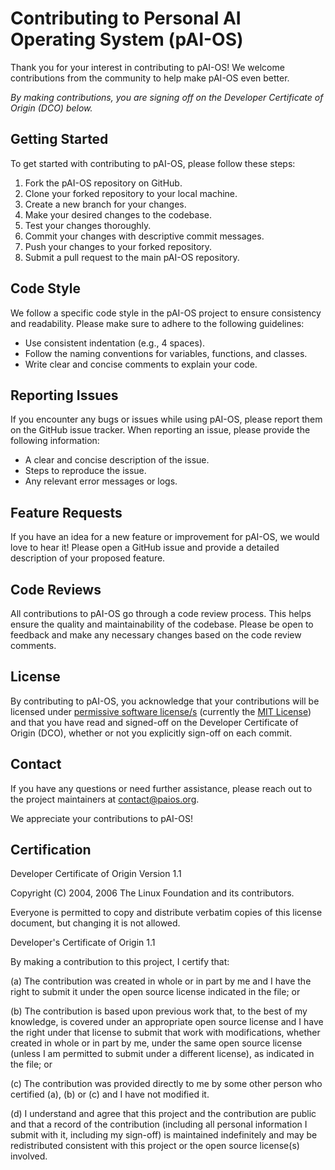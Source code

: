# Contributing to Personal AI Operating System (pAI-OS)

Thank you for your interest in contributing to pAI-OS! We welcome contributions from the community to help make pAI-OS even better.

_By making contributions, you are signing off on the Developer Certificate of Origin (DCO) below._

## Getting Started

To get started with contributing to pAI-OS, please follow these steps:

1. Fork the pAI-OS repository on GitHub.
2. Clone your forked repository to your local machine.
3. Create a new branch for your changes.
4. Make your desired changes to the codebase.
5. Test your changes thoroughly.
6. Commit your changes with descriptive commit messages.
7. Push your changes to your forked repository.
8. Submit a pull request to the main pAI-OS repository.

## Code Style

We follow a specific code style in the pAI-OS project to ensure consistency and readability. Please make sure to adhere to the following guidelines:

- Use consistent indentation (e.g., 4 spaces).
- Follow the naming conventions for variables, functions, and classes.
- Write clear and concise comments to explain your code.

## Reporting Issues

If you encounter any bugs or issues while using pAI-OS, please report them on the GitHub issue tracker. When reporting an issue, please provide the following information:

- A clear and concise description of the issue.
- Steps to reproduce the issue.
- Any relevant error messages or logs.

## Feature Requests

If you have an idea for a new feature or improvement for pAI-OS, we would love to hear it! Please open a GitHub issue and provide a detailed description of your proposed feature.

## Code Reviews

All contributions to pAI-OS go through a code review process. This helps ensure the quality and maintainability of the codebase. Please be open to feedback and make any necessary changes based on the code review comments.

## License
By contributing to pAI-OS, you acknowledge that your contributions will be licensed under [permissive software license/s](https://en.wikipedia.org/wiki/Permissive_software_license) (currently the [MIT License](https://opensource.org/licenses/MIT)) and that you have read and signed-off on the Developer Certificate of Origin (DCO), whether or not you explicitly sign-off on each commit.

## Contact

If you have any questions or need further assistance, please reach out to the project maintainers at [contact@paios.org](mailto:contact@paios.org).

We appreciate your contributions to pAI-OS!

## Certification

Developer Certificate of Origin
Version 1.1

Copyright (C) 2004, 2006 The Linux Foundation and its contributors.

Everyone is permitted to copy and distribute verbatim copies of this
license document, but changing it is not allowed.


Developer's Certificate of Origin 1.1

By making a contribution to this project, I certify that:

(a) The contribution was created in whole or in part by me and I
    have the right to submit it under the open source license
    indicated in the file; or

(b) The contribution is based upon previous work that, to the best
    of my knowledge, is covered under an appropriate open source
    license and I have the right under that license to submit that
    work with modifications, whether created in whole or in part
    by me, under the same open source license (unless I am
    permitted to submit under a different license), as indicated
    in the file; or

(c) The contribution was provided directly to me by some other
    person who certified (a), (b) or (c) and I have not modified
    it.

(d) I understand and agree that this project and the contribution
    are public and that a record of the contribution (including all
    personal information I submit with it, including my sign-off) is
    maintained indefinitely and may be redistributed consistent with
    this project or the open source license(s) involved.
